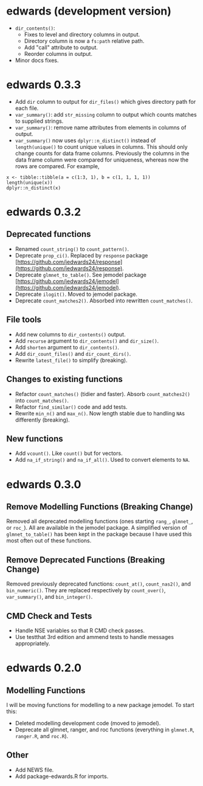 # edwards (development version)

* `dir_contents()`: 
    * Fixes to level and directory columns in output.
    * Directory column is now a `fs:path` relative path. 
    * Add "call" attribute to output.
    * Reorder columns in output.
* Minor docs fixes.

# edwards 0.3.3

* Add `dir` column to output for `dir_files()` which gives directory path for each file.  
* `var_summary()`: add `str_missing` column to output which counts matches to supplied strings.
* `var_summary()`: remove name attributes from elements in columns of output.
* `var_summary()` now uses `dplyr::n_distinct()` instead of `length(unique()` to count unique values in columns. This should only change counts for data frame columns. Previously the columns in the data frame column were compared for uniqueness, whereas now the rows are compared. For example,
  
```
x <- tibble::tibble(a = c(1:3, 1), b = c(1, 1, 1, 1))
length(unique(x))
dplyr::n_distinct(x)
```

# edwards 0.3.2

## Deprecated functions

* Renamed `count_string()` to `count_pattern()`.
* Deprecate `prop_ci()`. Replaced by `response` package [https://github.com/jedwards24/response](https://github.com/jedwards24/response).
* Deprecate `glmnet_to_table()`. See jemodel package [https://github.com/jedwards24/jemodel](https://github.com/jedwards24/jemodel).
* Deprecate `ilogit()`. Moved to jemodel package.
* Deprecate `count_matches2()`. Absorbed into rewritten `count_matches()`.

## File tools

* Add new columns to `dir_contents()` output.
* Add `recurse` argument to `dir_contents()` and `dir_size()`.
* Add `shorten` argument to `dir_contents()`.
* Add `dir_count_files()` and  `dir_count_dirs()`.
* Rewrite `latest_file()` to simplify (breaking). 

## Changes to existing functions

* Refactor `count_matches()` (tidier and faster). Absorb `count_matches2()` into `count_matches()`.
* Refactor `find_similar()` code and add tests.
* Rewrite `min_n()` and `max_n()`. Now length stable due to handling `NA`s differently (breaking).

## New functions

* Add `vcount()`. Like `count()` but for vectors.
* Add `na_if_string()` and `na_if_all()`. Used to convert elements to `NA`.

# edwards 0.3.0

## Remove Modelling Functions (Breaking Change)

Removed all deprecated modelling functions (ones starting `rang_`, `glmnet_`, or `roc_`). All are
available in the jemodel package. A simplified version of `glmnet_to_table()` has been kept in the package because I have used this most often out of these functions. 

## Remove Deprecated Functions (Breaking Change)

Removed previously deprecated functions: `count_at()`, `count_nas2()`, and `bin_numeric()`. They are replaced respectively by `count_over()`, `var_summary()`, and `bin_integer()`.

## CMD Check and Tests

* Handle NSE variables so that R CMD check passes.
* Use testthat 3rd edition and ammend tests to handle messages appropriately.

# edwards 0.2.0

## Modelling Functions

I will be moving functions for modelling to a new package jemodel. To start this:

* Deleted modelling development code (moved to jemodel).
* Deprecate all glmnet, ranger, and roc functions (everything in `glmnet.R`, `ranger.R`, and `roc.R`).

## Other

* Add NEWS file.
* Add package-edwards.R for imports. 
